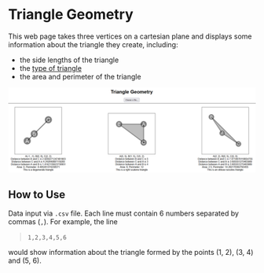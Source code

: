 # Triangle Geometry

This web page takes three vertices on a cartesian plane and displays some information about the triangle they create, including:
- the side lengths of the triangle
- the [type of triangle](https://en.wikipedia.org/wiki/Triangle#Types_of_triangle)
- the area and perimeter of the triangle

![Web page screenshot](screenshot.png)

## How to Use
Data input via `.csv` file. Each line must contain 6 numbers separated by commas (`,`). For example, the line

> ```1,2,3,4,5,6```

would show information about the triangle formed by the points (1, 2), (3, 4) and (5, 6).

